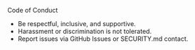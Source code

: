 Code of Conduct

- Be respectful, inclusive, and supportive.
- Harassment or discrimination is not tolerated.
- Report issues via GitHub Issues or SECURITY.md contact.

